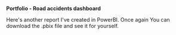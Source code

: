 **Portfolio - Road accidents dashboard**

Here's another report I've created in PowerBI. Once again You can download the .pbix file and see it for yourself.

